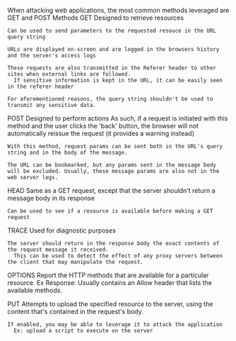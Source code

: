 When attacking web applications, the most common methods leveraged are GET and POST
Methods
  GET
    Designed to retrieve resources

    Can be used to send parameters to the requested resouce in the URL query string

    URLs are displayed on-screen and are logged in the browsers history and the server's access logs

    These requests are also transmitted in the Referer header to other sites when external links are followed.
      If sensitive information is kept in the URL, it can be easily seen in the referer header

    For aforementioned reasons, the query string shouldn't be used to transmit any sensitive data.

  POST
    Designed to perform actions
      As such, if a request is initiated with this method and the user clicks the 'back' button, the browser will not automatically reissue the request (it provides a warning instead)

    With this method, request params can be sent both in the URL's query string and in the body of the message.

    The URL can be bookmarked, but any params sent in the message body will be excluded. Usually, these message params are also not in the web server logs.

  HEAD
    Same as a GET request, except that the server shouldn't return a message body in its response

    Can be used to see if a resource is available before making a GET request

  TRACE
    Used for diagnostic purposes

    The server should return in the response body the exact contents of the request message it received.
      This can be used to detect the effect of any proxy servers between the client that may manipulate the request.

  OPTIONS
    Report the HTTP methods that are available for a particular resource.
      Ex Response:
        Usually contains an Allow header that lists the available methods.

  PUT
    Attempts to upload the specified resource to the server, using the content that's contained in the request's body.

    If enabled, you may be able to leverage it to attack the application
      Ex: upload a script to execute on the server
 